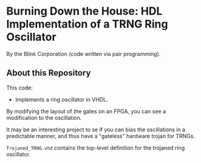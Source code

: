 Burning Down the House: HDL Implementation of a TRNG Ring Oscillator
=======================================================================

By the Blink Corporation (code written via pair programming).

About this Repository
---------------------

This code:
- Implements a ring oscillator in VHDL.

By modifying the layout of the gates on an FPGA, you can see a modification 
to the oscillation. 

It may be an interesting project to se if you can bias the oscillations 
in a predictable manner, and thus have a "gateless" hardware trojan for
TRNGs.

`Trojaned_TRNG.vhd` contains the top-level definition for the trojaned ring oscillator.
